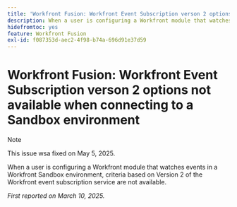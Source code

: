 ```yaml
---
title: 'Workfront Fusion: Workfront Event Subscription verson 2 options not available when connecting to a Sandbox environment'
description: When a user is configuring a Workfront module that watches events in a Workfront Sandbox environment, criteria based on Version 2 of the Workfront event subscription service are not available.
hidefromtoc: yes
feature: Workfront Fusion
exl-id: f087353d-aec2-4f98-b74a-696d91e37d59
---
```

# Workfront Fusion: Workfront Event Subscription verson 2 options not available when connecting to a Sandbox environment

>[!NOTE]
>
>This issue wsa fixed on May 5, 2025.

When a user is configuring a Workfront module that watches events in a Workfront Sandbox environment, criteria based on Version 2 of the Workfront event subscription service are not available.

_First reported on March 10, 2025._
